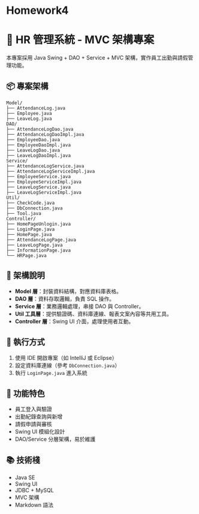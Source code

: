 # Homework4

# 🧱 HR 管理系統 - MVC 架構專案

本專案採用 Java Swing + DAO + Service + MVC 架構，實作員工出勤與請假管理功能。


## 📦 專案架構
```
Model/
├── AttendanceLog.java
├── Employee.java
├── LeaveLog.java
DAO/
├── AttendanceLogDao.java
├── AttendanceLogDaoImpl.java
├── EmployeeDao.java
├── EmployeeDaoImpl.java
├── LeaveLogDao.java
├── LeaveLogDaoImpl.java
Service/
├── AttendanceLogService.java
├── AttendanceLogServiceImpl.java
├── EmployeeService.java
├── EmployeeServiceImpl.java
├── LeaveLogService.java
├── LeaveLogServiceImpl.java
Util/
├── CheckCode.java
├── DbConnection.java
├── Tool.java
Controller/
├── HomePageUnlogin.java
├── LoginPage.java
├── HomePage.java
├── AttendanceLogPage.java
├── LeaveLogPage.java
├── InformationPage.java
└── HRPage.java
```


## 🧭 架構說明

- **Model 層**：封裝資料結構，對應資料庫表格。
- **DAO 層**：資料存取邏輯，負責 SQL 操作。
- **Service 層**：業務邏輯處理，串接 DAO 與 Controller。
- **Util 工具層**：提供驗證碼、資料庫連線、報表文案內容等共用工具。
- **Controller 層**：Swing UI 介面，處理使用者互動。

## 🚀 執行方式

1. 使用 IDE 開啟專案（如 IntelliJ 或 Eclipse）
2. 設定資料庫連線（參考 `DbConnection.java`）
3. 執行 `LoginPage.java` 進入系統

## 📌 功能特色

- 員工登入與驗證
- 出勤紀錄查詢與新增
- 請假申請與審核
- Swing UI 模組化設計
- DAO/Service 分層架構，易於維護

## 📚 技術棧

- Java SE
- Swing UI
- JDBC + MySQL
- MVC 架構
- Markdown 語法


